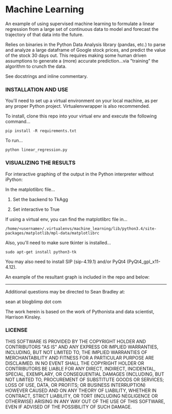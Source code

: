 # Machine Learning

An example of using supervised machine learning to formulate a linear 
regression from a large set of continuous data to model and forecast the
trajectory of that data into the future.

Relies on binaries in the Python Data Analysis library (pandas, etc.) to 
parse and analyze a large dataframe of Google stock prices, and predict
the value of the stock 30 days out. This requires making some human driven
assumptions to generate a (more) accurate prediction...via "training" 
the algorithm to crunch the data.

See docstrings and inline commentary.

### INSTALLATION AND USE

You'll need to set up a virtual environment on your local machine, as per 
any proper Python project. Virtualenvwrapper is also recommended.

To install, clone this repo into your virtual env and execute the following 
command...

    pip install -R requirements.txt

To run...
    
    python linear_regression.py

### VISUALIZING THE RESULTS

For interactive graphing of the output in the Python interpreter without 
iPython:

In the matplotlibrc file...

1) Set the backend to TkAgg 

2) Set interactive to True

If using a virtual env, you can find the matplotlibrc file in...

    /home/<username>/.virtualenvs/machine_learning/lib/python3.4/site-packages/matplotlib/mpl-data/matplotlibrc

Also, you'll need to make sure tkinter is installed...

    sudo apt-get install python3-tk

You may also need to install SIP (sip-4.19.1) and/or PyQt4 (PyQt4_gpl_x11-4.12).
 
An example of the resultant graph is included in the repo and below:


------------------------------------------------------------------------

Additional questions may be directed to Sean Bradley at:

sean at blogblimp dot com

The work herein is based on the work of Pythonista and data scientist, 
Harrison Kinsley.

### LICENSE

THIS SOFTWARE IS PROVIDED BY THE COPYRIGHT HOLDER AND CONTRIBUTORS "AS IS" AND ANY EXPRESS OR IMPLIED WARRANTIES, INCLUDING, BUT NOT LIMITED TO, THE IMPLIED WARRANTIES OF MERCHANTABILITY AND FITNESS FOR A PARTICULAR PURPOSE ARE DISCLAIMED. IN NO EVENT SHALL THE COPYRIGHT HOLDER OR CONTRIBUTORS BE LIABLE FOR ANY DIRECT, INDIRECT, INCIDENTAL, SPECIAL, EXEMPLARY, OR CONSEQUENTIAL DAMAGES (INCLUDING, BUT NOT LIMITED TO, PROCUREMENT OF SUBSTITUTE GOODS OR SERVICES; LOSS OF USE, DATA, OR PROFITS; OR BUSINESS INTERRUPTION) HOWEVER CAUSED AND ON ANY THEORY OF LIABILITY, WHETHER IN CONTRACT, STRICT LIABILITY, OR TORT (INCLUDING NEGLIGENCE OR OTHERWISE) ARISING IN ANY WAY OUT OF THE USE OF THIS SOFTWARE, EVEN IF ADVISED OF THE POSSIBILITY OF SUCH DAMAGE.
